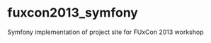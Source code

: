 fuxcon2013_symfony
==================

Symfony implementation of project site for FUxCon 2013 workshop
